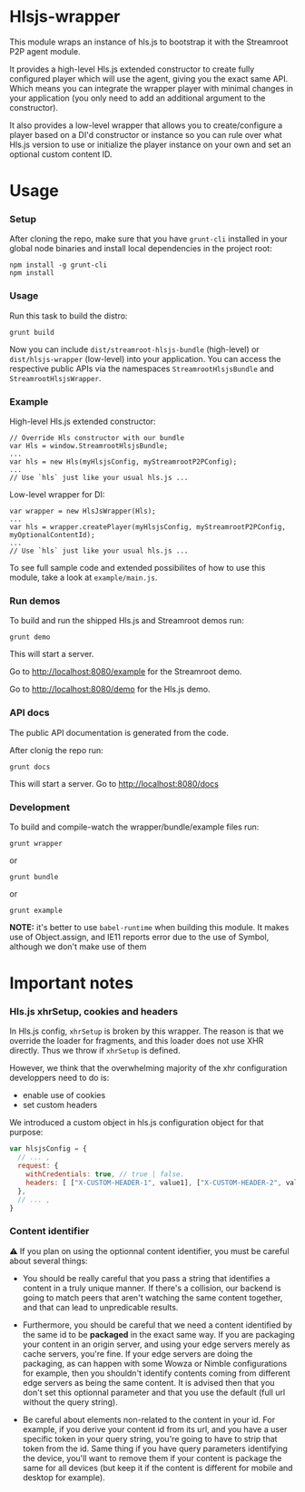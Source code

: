 # Hlsjs-wrapper

This module wraps an instance of hls.js to bootstrap it with the Streamroot P2P agent module.

It provides a high-level Hls.js extended constructor to create fully configured player which will use the agent, giving you the exact same API. Which means you can integrate the wrapper player with minimal changes in your application (you only need to add an additional argument to the constructor).

It also provides a low-level wrapper that allows you to create/configure a player based on a DI'd constructor or instance so you can rule over what Hls.js version to use or initialize the player instance on your own and set an optional custom content ID.

# Usage

### Setup

After cloning the repo, make sure that you have `grunt-cli` installed in your global node binaries and install local dependencies in the project root:

```
npm install -g grunt-cli
npm install
```

### Usage

Run this task to build the distro:

```
grunt build
```

Now you can include `dist/streamroot-hlsjs-bundle` (high-level) or `dist/hlsjs-wrapper` (low-level) into your application. You can access the respective public APIs via the namespaces `StreamrootHlsjsBundle` and `StreamrootHlsjsWrapper`.

### Example

High-level Hls.js extended constructor:

```
// Override Hls constructor with our bundle 
var Hls = window.StreamrootHlsjsBundle;
...
var hls = new Hls(myHlsjsConfig, myStreamrootP2PConfig);
...
// Use `hls` just like your usual hls.js ...
```

Low-level wrapper for DI:

```
var wrapper = new HlsJsWrapper(Hls);
...
var hls = wrapper.createPlayer(myHlsjsConfig, myStreamrootP2PConfig, myOptionalContentId);
...
// Use `hls` just like your usual hls.js ...
```

To see full sample code and extended possibilites of how to use this module, take a look at `example/main.js`.

### Run demos

To build and run the shipped Hls.js and Streamroot demos run:

```
grunt demo
```

This will start a server. 

Go to <http://localhost:8080/example> for the Streamroot demo.

Go to <http://localhost:8080/demo> for the Hls.js demo.

### API docs

The public API documentation is generated from the code.

After clonig the repo run:

```
grunt docs
```

This will start a server. Go to <http://localhost:8080/docs>

### Development

To build and compile-watch the wrapper/bundle/example files run:

```
grunt wrapper
```

or

```
grunt bundle
```

or

```
grunt example
```

**NOTE:** it's better to use `babel-runtime` when building this module. It makes use of Object.assign, and IE11 reports error due to the use of Symbol, although we don't make use of them


# Important notes

### Hls.js xhrSetup, cookies and headers

In Hls.js config, `xhrSetup` is broken by this wrapper. The reason is that we override the loader for fragments, and this loader does not use XHR directly. Thus we throw if `xhrSetup` is defined.

However, we think that the overwhelming majority of the xhr configuration developpers need to do is:
- enable use of cookies
- set custom headers

We introduced a custom object in hls.js configuration object for that purpose:

```javascript
var hlsjsConfig = {
  // ... ,
  request: {
    withCredentials: true, // true | false.
    headers: [ ["X-CUSTOM-HEADER-1", value1], ["X-CUSTOM-HEADER-2", value2] ] // List of headers you want to set for your requests
  },
  // ... ,
}

```

### Content identifier

:warning: If you plan on using the optionnal content identifier, you must be careful about several things:
- You should be really careful that you pass a string that identifies a content in a truly unique manner. If there's a collision, our backend is going to match peers that aren't watching the same content together, and that can lead to unpredicable results.


- Furthermore, you should be careful that we need a content identified by the same id to be **packaged** in the exact same way. If you are packaging your content in an origin server, and using your edge servers merely as cache servers, you're fine. If your edge servers are doing the packaging, as can happen with some Wowza or Nimble configurations for example, then you shouldn't identify contents coming from different edge servers as being the same content. It is advised then that you don't set this optionnal parameter and that you use the default (full url without the query string).


- Be careful about elements non-related to the content in your id. For example, if you derive your content id from its url, and you have a user specific token in your query string, you're going to have to strip that token from the id. Same thing if you have query parameters identifying the device, you'll want to remove them if your content is package the same for all devices (but keep it if the content is different for mobile and desktop for example).

